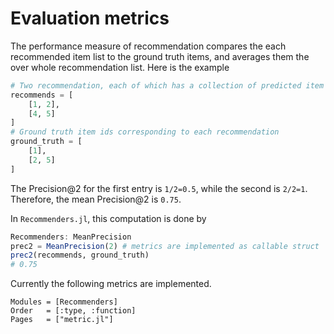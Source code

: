 # Evaluation metrics

The performance measure of recommendation compares the each recommended item list to the ground truth items, and averages them the over whole recommendation list. Here is the example

```julia
# Two recommendation, each of which has a collection of predicted item ids with descending order of scores.
recommends = [
    [1, 2],
    [4, 5]
]
# Ground truth item ids corresponding to each recommendation
ground_truth = [
    [1],
    [2, 5]
]
```
The Precision@2 for the first entry is ``1/2=0.5``, while the second is ``2/2=1``. Therefore, the mean Precision@2 is ``0.75``.

In `Recommenders.jl`, this computation is done by
```julia
Recommenders: MeanPrecision
prec2 = MeanPrecision(2) # metrics are implemented as callable struct
prec2(recommends, ground_truth)
# 0.75
```

Currently the following metrics are implemented.
```@autodocs
Modules = [Recommenders]
Order   = [:type, :function]
Pages   = ["metric.jl"]
```